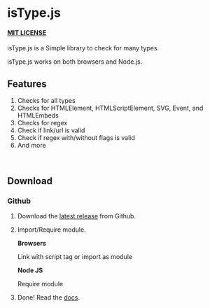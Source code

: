 # isType.js

#### [MIT LICENSE](LICENSE)

isType.js is a Simple library to check for many types.

isType.js works on both browsers and Node.js.

## Features

1. Checks for all types
2. Checks for HTMLElement, HTMLScriptElement, SVG, Event, and HTMLEmbeds
3. Checks for regex
4. Check if link/url is valid
5. Check if regex with/without flags is valid
6. And more

<br>

## Download

### Github

1. Download the [latest release](https://github.com/ksplatdev/isType.js/releases/latest) from Github.
2. Import/Require module.

    **Browsers**

    Link with script tag or import as module

    **Node JS**

    Require module

3. Done! Read the [docs](docs.md).
